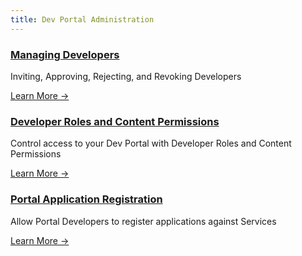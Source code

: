 ```yaml
---
title: Dev Portal Administration
---
```


<div class="docs-grid">
  <div class="docs-grid-block">
    <h3>
    <a href="/enterprise/{{page.kong_version}}/developer-portal/administration/managing-developers">Managing Developers</a></h3>
    <p>Inviting, Approving, Rejecting, and Revoking Developers</p>
    <a href="/enterprise/{{page.kong_version}}/developer-portal/administration/managing-developers">
    Learn More &rarr;</a>
  </div>
  <div class="docs-grid-block">
    <h3>
    <a href="/enterprise/{{page.kong_version}}/developer-portal/administration/developer-permissions">Developer Roles and Content Permissions</a></h3>
    <p>Control access to your Dev Portal with Developer Roles and Content Permissions</p>
    <a href="/enterprise/{{page.kong_version}}/developer-portal/administration/developer-permissions">
    Learn More &rarr;</a>
  </div>
  <div class="docs-grid-block">
    <h3>
    <a href="/enterprise/{{page.kong_version}}/developer-portal/administration/app-reg/application-registration">Portal Application Registration</a></h3>
    <p>Allow Portal Developers to register applications against Services</p>
    <a href="/enterprise/{{page.kong_version}}/developer-portal/administration/app-reg/application-registration">
    Learn More &rarr;</a>
  </div>
</div>
